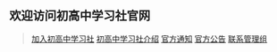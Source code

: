 ## 欢迎访问初高中学习社官网

> [加入初高中学习社](https://pd.qq.com/s/esgkn2hms)
> [初高中学习社介绍](http://xy.ln.cn/#/jieshao)
> [官方通知](http://xy.ln.cn/#/tongzhi)
> [官方公告](http://xy.ln.cn/#/gonggao)
> [联系管理组](http://xy.ln.cn/#/lianxi)

